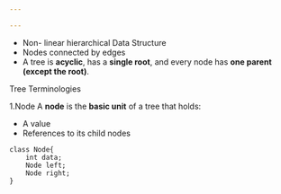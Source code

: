 ```yaml
---

---
```


- Non- linear hierarchical Data Structure
- Nodes connected by edges
- A tree is **acyclic**, has a **single root**, and every node has **one parent (except the root)**.

Tree Terminologies 

1.Node
A **node** is the **basic unit** of a tree that holds:
- A value
- References to its  child nodes
```
class Node{
	int data;
	Node left;
	Node right;
}
```